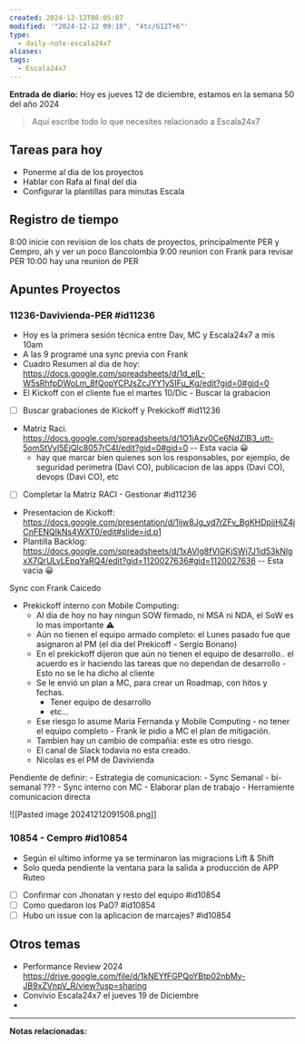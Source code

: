 ```yaml
---
created: 2024-12-12T08:05:07
modified: '"2024-12-12 09:18", "4tc/G12T+6"'
type:
  - daily-note-escala24x7
aliases: 
tags:
  - Escala24x7
---
```

**Entrada de diario:** 
Hoy es jueves 12 de diciembre, estamos en la semana 50 del año 2024

> Aquí escribe todo lo que necesites relacionado a Escala24x7


## Tareas para hoy
- Ponerme al dia de los proyectos
- Hablar con Rafa al final del dia
- Configurar la plantillas para minutas Escala

## Registro de tiempo
8:00 inicie con revision de los chats de proyectos, principalmente PER y Cempro, ah y ver un poco Bancolombia
9:00 reunion con Frank para revisar PER
10:00 hay una reunion de PER

## Apuntes Proyectos

### 11236-Davivienda-PER #id11236

- Hoy es la primera sesión técnica entre Dav, MC y Escala24x7 a mis 10am
- A las 9 programé una sync previa con Frank
- Cuadro Resumen al dia de hoy: https://docs.google.com/spreadsheets/d/1d_elL-W5sRhfpDWoLm_8fQopYCPJsZcJYY1ySIFu_Kg/edit?gid=0#gid=0
- El Kickoff con el cliente fue el martes 10/Dic - Buscar la grabacion
- [ ] Buscar grabaciones de Kickoff y Prekickoff #id11236
- Matriz Raci. https://docs.google.com/spreadsheets/d/1O1jAzv0Ce6NdZIB3_utt-5omStVyI5EjQIc8057rC4I/edit?gid=0#gid=0 -- Esta vacia 😀
	- hay que marcar bien quienes son los responsables, por ejemplo, de seguridad perimetra (Davi CO), publicacion de las apps (Davi CO), devops (Davi CO), etc
- [ ] Completar la Matriz RACI - Gestionar #id11236
- Presentacion de Kickoff: https://docs.google.com/presentation/d/1ijw8Jg_yd7rZFv_BgKHDpiiHjZ4jCnFENQIkNs4WXT0/edit#slide=id.p1
- Plantilla Backlog:  https://docs.google.com/spreadsheets/d/1xAVlg8fVIGKjSWj7J1id53kNlgxX7QrULvLEpqYaRQ4/edit?gid=1120027636#gid=1120027636 -- Esta vacia 😀


Sync con Frank Caicedo
- Prekickoff interno con Mobile Computing:
	- Al dia de hoy no hay ningun SOW firmado, ni MSA ni NDA, el SoW es lo mas importante ⚠
	- Aún no tienen el equipo armado completo: el Lunes pasado fue que asignaron al PM (el dia del Prekicoff - Sergio Bonano)
	- En el prekickoff dijeron que aún no tienen el equipo de desarrollo.. el acuerdo es ir haciendo las tareas que no dependan de desarrollo  - Esto no se le ha dicho al cliente
	- Se le envió un plan a MC, para crear un Roadmap, con hitos y fechas.
		- Tener equipo de desarrollo
		- etc...
	- Ese riesgo lo asume Maria Fernanda y Mobile Computing - no tener el equipo completo - Frank le pidio a MC el plan de mitigación.
	- Tambien hay un cambio de compañia: este es otro riesgo.
	- El canal de Slack todavia no esta creado.
	- Nicolas es el PM de Davivienda


Pendiente de definir:
	- Estrategia de comunicacion:
		- Sync Semanal - bi-semanal ???
		- Sync interno con MC
	- Elaborar plan de trabajo
	- Herramiente comunicacion directa

![[Pasted image 20241212091508.png]]



### 10854 - Cempro #id10854
- Según el ultimo informe ya se terminaron las migracions Lift & Shift
- Solo queda pendiente la ventana para la salida a producción de APP Ruteo
- [ ] Confirmar con Jhonatan y resto del equipo #id10854
- [ ] Como quedaron los PaO? #id10854
- [ ] Hubo un issue con la aplicacion de marcajes? #id10854

## Otros temas
- Performance Review 2024 https://drive.google.com/file/d/1kNEYfFGPQoYBtp02nbMy-JB9xZVnpV_R/view?usp=sharing
- Convivio Escala24x7 el jueves 19 de Diciembre
- 



----
**Notas relacionadas:**